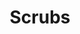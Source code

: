 ---
ee_id: '4483'
site: '1'
type: '2'
url: 2019-046-scrubs
title: Scrubs
year: '2019'
display_year: '2019'
medium: Composition for pipe organ
dims:
pitch: Composition for organ - edited Toccata and Fugue in D minor, BWV 565. Written
  for Hampus Linwdall for Art Night London 2019.
ps:
live_url:
related:
youtube:
related_code:
imgs: art-night-2019-06-web-sj--UMzJ.jpg
subheading:
download: Cory-Arcangel-Scrubs.pdf
add_credit:
commission:
layout: things-i-made
---